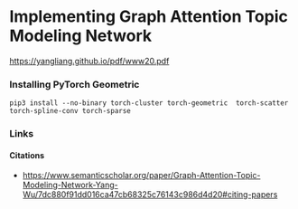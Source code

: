 # Implementing Graph Attention Topic Modeling Network

https://yangliang.github.io/pdf/www20.pdf

### Installing PyTorch Geometric

```shell
pip3 install --no-binary torch-cluster torch-geometric  torch-scatter torch-spline-conv torch-sparse
```

### Links

#### Citations

- https://www.semanticscholar.org/paper/Graph-Attention-Topic-Modeling-Network-Yang-Wu/7dc880f91dd016ca47cb68325c76143c986d4d20#citing-papers